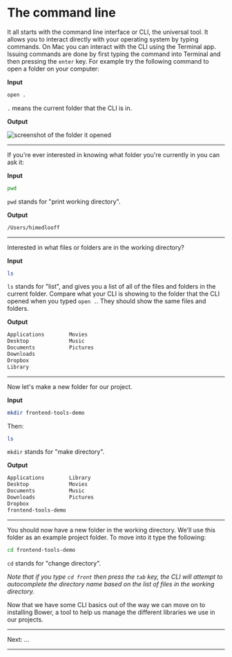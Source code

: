 The command line
================

It all starts with the command line interface or CLI, the universal tool. It allows you to interact directly with your operating system by typing commands. On Mac you can interact with the CLI using the Terminal app. Issuing commands are done by first typing the command into Terminal and then pressing the `enter` key. For example try the following command to open a folder on your computer:

**Input**

```bash
open .
```

`.` means the current folder that the CLI is in.

**Output**

![screenshot of the folder it opened](cli-open.png)

---

If you're ever interested in knowing what folder you're currently in you can ask it:
 
**Input**

```bash
pwd
```

`pwd` stands for "print working directory".

**Output**

```bash
/Users/himedlooff
```

---

Interested in what files or folders are in the working directory?

**Input**

```bash
ls
```

`ls` stands for "list", and gives you a list of all of the files and folders in the current folder. Compare what your CLI is showing to the folder that the CLI opened when you typed `open .`. They should show the same files and folders.

**Output**

```bash
Applications		Movies
Desktop			    Music
Documents		    Pictures
Downloads
Dropbox
Library
```

---

Now let's make a new folder for our project.

**Input**

```bash
mkdir frontend-tools-demo
```

Then:

```bash
ls
```

`mkdir` stands for "make directory".

**Output**

```bash
Applications		Library
Desktop			    Movies
Documents		    Music
Downloads           Pictures
Dropbox
frontend-tools-demo
```

---

You should now have a new folder in the working directory. We'll use this folder as an example project folder. To move into it type the following:

```bash
cd frontend-tools-demo
```

`cd` stands for "change directory".

_Note that if you type `cd front` then press the `tab` key, the CLI will attempt to autocomplete the directory name based on the list of files in the working directory._

Now that we have some CLI basics out of the way we can move on to installing Bower, a tool to help us manage the different libraries we use in our projects.

---

Next: ...

---
